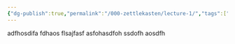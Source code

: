 ```yaml
---
{"dg-publish":true,"permalink":"/000-zettlekasten/lecture-1/","tags":["university","#lecture","#cs"],"created":"2024-07-25T12:05:19.159-07:00","updated":"2024-07-26T09:33:05.566-07:00"}
---
```


adfhosdifa fdhaos flsajfasf asfohasdfoh ssdofh aosdfh